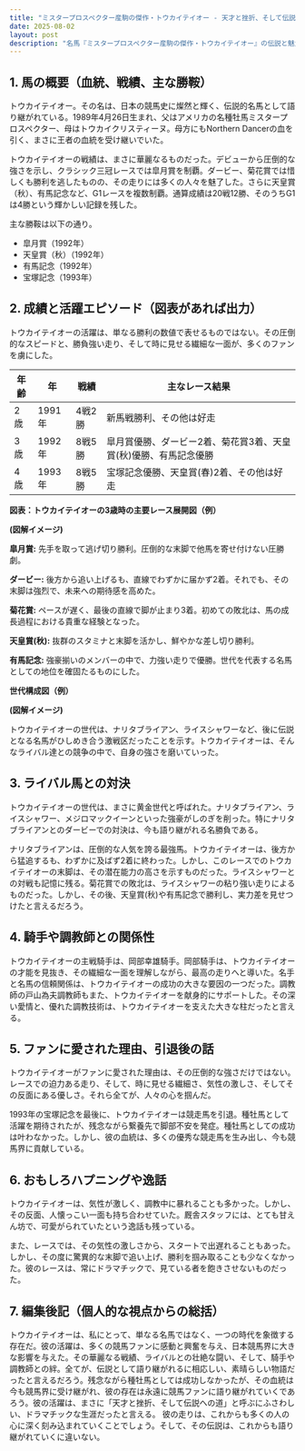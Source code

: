 ```yaml
---
title: "ミスタープロスペクター産駒の傑作・トウカイテイオー - 天才と挫折、そして伝説への道"
date: 2025-08-02
layout: post
description: "名馬『ミスタープロスペクター産駒の傑作・トウカイテイオー』の伝説と魅力を深堀り"
---
```


## 1. 馬の概要（血統、戦績、主な勝鞍）

トウカイテイオー。その名は、日本の競馬史に燦然と輝く、伝説的名馬として語り継がれている。1989年4月26日生まれ、父はアメリカの名種牡馬ミスタープロスペクター、母はトウカイクリスティーヌ。母方にもNorthern Dancerの血を引く、まさに王者の血統を受け継いでいた。

トウカイテイオーの戦績は、まさに華麗なるものだった。デビューから圧倒的な強さを示し、クラシック三冠レースでは皐月賞を制覇。ダービー、菊花賞では惜しくも勝利を逃したものの、その走りには多くの人々を魅了した。さらに天皇賞（秋）、有馬記念など、G1レースを複数制覇。通算成績は20戦12勝、そのうちG1は4勝という輝かしい記録を残した。

主な勝鞍は以下の通り。

* 皐月賞（1992年）
* 天皇賞（秋）（1992年）
* 有馬記念（1992年）
* 宝塚記念（1993年）


## 2. 成績と活躍エピソード（図表があれば出力）

トウカイテイオーの活躍は、単なる勝利の数値で表せるものではない。その圧倒的なスピードと、勝負強い走り、そして時に見せる繊細な一面が、多くのファンを虜にした。

| 年齢 | 年 | 戦績 | 主なレース結果 |
|---|---|---|---|
| 2歳 | 1991年 | 4戦2勝 | 新馬戦勝利、その他は好走 |
| 3歳 | 1992年 | 8戦5勝 | 皐月賞優勝、ダービー2着、菊花賞3着、天皇賞(秋)優勝、有馬記念優勝 |
| 4歳 | 1993年 | 8戦5勝 | 宝塚記念優勝、天皇賞(春)2着、その他は好走 |


**図表：トウカイテイオーの3歳時の主要レース展開図（例）**

**(図解イメージ)**

**皐月賞:**  先手を取って逃げ切り勝利。圧倒的な末脚で他馬を寄せ付けない圧勝劇。

**ダービー:** 後方から追い上げるも、直線でわずかに届かず2着。それでも、その末脚は強烈で、未来への期待感を高めた。

**菊花賞:**  ペースが遅く、最後の直線で脚が止まり3着。初めての敗北は、馬の成長過程における貴重な経験となった。

**天皇賞(秋):** 抜群のスタミナと末脚を活かし、鮮やかな差し切り勝利。

**有馬記念:**  強豪揃いのメンバーの中で、力強い走りで優勝。世代を代表する名馬としての地位を確固たるものにした。


**世代構成図（例）**

**(図解イメージ)**

トウカイテイオーの世代は、ナリタブライアン、ライスシャワーなど、後に伝説となる名馬がひしめき合う激戦区だったことを示す。トウカイテイオーは、そんなライバル達との競争の中で、自身の強さを磨いていった。


## 3. ライバル馬との対決

トウカイテイオーの世代は、まさに黄金世代と呼ばれた。ナリタブライアン、ライスシャワー、メジロマックイーンといった強豪がしのぎを削った。特にナリタブライアンとのダービーでの対決は、今も語り継がれる名勝負である。

ナリタブライアンは、圧倒的な人気を誇る最強馬。トウカイテイオーは、後方から猛追するも、わずかに及ばず2着に終わった。しかし、このレースでのトウカイテイオーの末脚は、その潜在能力の高さを示すものだった。ライスシャワーとの対戦も記憶に残る。菊花賞での敗北は、ライスシャワーの粘り強い走りによるものだった。しかし、その後、天皇賞(秋)や有馬記念で勝利し、実力差を見せつけたと言えるだろう。


## 4. 騎手や調教師との関係性

トウカイテイオーの主戦騎手は、岡部幸雄騎手。岡部騎手は、トウカイテイオーの才能を見抜き、その繊細な一面を理解しながら、最高の走りへと導いた。名手と名馬の信頼関係は、トウカイテイオーの成功の大きな要因の一つだった。調教師の戸山為夫調教師もまた、トウカイテイオーを献身的にサポートした。その深い愛情と、優れた調教技術は、トウカイテイオーを支えた大きな柱だったと言える。


## 5. ファンに愛された理由、引退後の話

トウカイテイオーがファンに愛された理由は、その圧倒的な強さだけではない。レースでの迫力ある走り、そして、時に見せる繊細さ、気性の激しさ、そしてその反面にある優しさ。それら全てが、人々の心を掴んだ。

1993年の宝塚記念を最後に、トウカイテイオーは競走馬を引退。種牡馬として活躍を期待されたが、残念ながら繋養先で脚部不安を発症。種牡馬としての成功は叶わなかった。しかし、彼の血統は、多くの優秀な競走馬を生み出し、今も競馬界に貢献している。


## 6. おもしろハプニングや逸話

トウカイテイオーは、気性が激しく、調教中に暴れることも多かった。しかし、その反面、人懐っこい一面も持ち合わせていた。厩舎スタッフには、とても甘えん坊で、可愛がられていたという逸話も残っている。

また、レースでは、その気性の激しさから、スタートで出遅れることもあった。しかし、その度に驚異的な末脚で追い上げ、勝利を掴み取ることも少なくなかった。彼のレースは、常にドラマチックで、見ている者を飽きさせないものだった。


## 7. 編集後記（個人的な視点からの総括）

トウカイテイオーは、私にとって、単なる名馬ではなく、一つの時代を象徴する存在だ。彼の活躍は、多くの競馬ファンに感動と興奮を与え、日本競馬界に大きな影響を与えた。その華麗なる戦績、ライバルとの壮絶な闘い、そして、騎手や調教師との絆。全てが、伝説として語り継がれるに相応しい、素晴らしい物語だったと言えるだろう。残念ながら種牡馬としては成功しなかったが、その血統は今も競馬界に受け継がれ、彼の存在は永遠に競馬ファンに語り継がれていくであろう。彼の活躍は、まさに「天才と挫折、そして伝説への道」と呼ぶにふさわしい、ドラマチックな生涯だったと言える。  彼の走りは、これからも多くの人の心に深く刻み込まれていくことでしょう。そして、その伝説は、これからも語り継がれていくに違いない。
